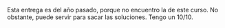 Esta entrega es del año pasado, porque no encuentro la de este curso.
No obstante, puede servir para sacar las soluciones. Tengo un 10/10.
